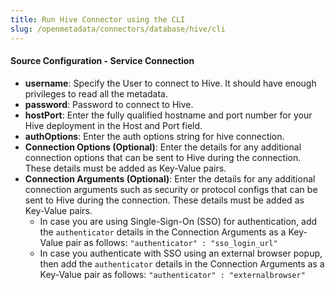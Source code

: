 ```yaml
---
title: Run Hive Connector using the CLI
slug: /openmetadata/connectors/database/hive/cli
---
```


<ConnectorIntro connector="Hive" goal="CLI" hasProfiler="true" hasDBT="true" />

<Requirements />

<PythonMod connector="Hive" module="hive" />

<MetadataIngestionServiceDev service="database" connector="Hive" goal="CLI"/>

<h4>Source Configuration - Service Connection</h4>

- **username**: Specify the User to connect to Hive. It should have enough privileges to read all the metadata.
- **password**: Password to connect to Hive.
- **hostPort**: Enter the fully qualified hostname and port number for your Hive deployment in the Host and Port field.
- **authOptions**: Enter the auth options string for hive connection.
- **Connection Options (Optional)**: Enter the details for any additional connection options that can be sent to Hive during the connection. These details must be added as Key-Value pairs.
- **Connection Arguments (Optional)**: Enter the details for any additional connection arguments such as security or protocol configs that can be sent to Hive during the connection. These details must be added as Key-Value pairs. 
  - In case you are using Single-Sign-On (SSO) for authentication, add the `authenticator` details in the Connection Arguments as a Key-Value pair as follows: `"authenticator" : "sso_login_url"`
  - In case you authenticate with SSO using an external browser popup, then add the `authenticator` details in the Connection Arguments as a Key-Value pair as follows: `"authenticator" : "externalbrowser"`

<MetadataIngestionConfig service="database" connector="Hive" goal="CLI" hasProfiler="true" hasDBT="true"/>
